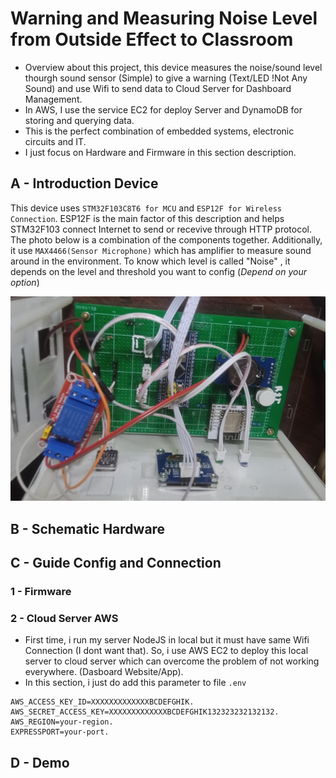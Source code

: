 # Warning and Measuring Noise Level from Outside Effect to Classroom
- Overview about this project, this device measures the noise/sound level thourgh sound sensor (Simple) to give a warning (Text/LED !Not Any Sound) and use Wifi to send data to Cloud Server for Dashboard Management.
- In AWS, I use the service EC2 for deploy Server and DynamoDB for storing and querying data.
- This is the perfect combination of embedded systems, electronic circuits and IT.
- I just focus on Hardware and Firmware in this section description.
## A - Introduction Device
This device uses `STM32F103C8T6 for MCU` and `ESP12F for Wireless Connection`. ESP12F is the main factor of this description and helps STM32F103 connect Internet to send or recevive through HTTP protocol. The photo below is a combination of the components together. Additionally, it use `MAX4466(Sensor Microphone)` which has amplifier to measure sound around in the environment. To know which level is called "Noise" , it depends on the level and threshold you want to config (_Depend on your option_)

<p align="center">
  <img src="https://github.com/vinhdevED/SoundDeviceEmbedded/blob/main/assets/Hardware%20Connection.jpg" alt="Hardware Connection"/>
</p>

## B - Schematic Hardware

## C - Guide Config and Connection
### 1 - Firmware

### 2 - Cloud Server AWS
- First time, i run my server NodeJS in local but it must have same Wifi Connection (I dont want that). So, i use AWS EC2 to deploy this local server to cloud server which can overcome the problem of not working everywhere. (Dasboard Website/App).
- In this section, i just do add this parameter to file `.env`
```
AWS_ACCESS_KEY_ID=XXXXXXXXXXXXXBCDEFGHIK.
AWS_SECRET_ACCESS_KEY=XXXXXXXXXXXXXBCDEFGHIK132323232132132.
AWS_REGION=your-region.
EXPRESSPORT=your-port.
```
## D - Demo
